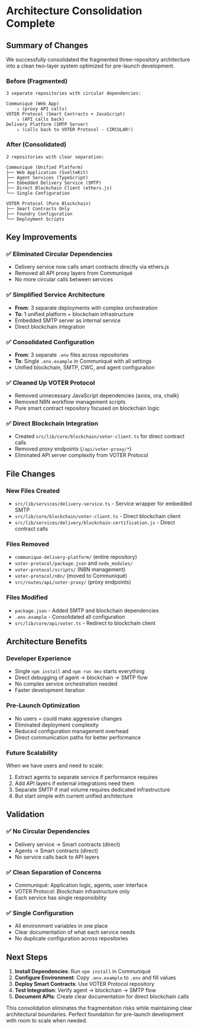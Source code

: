 # Architecture Consolidation Complete

## Summary of Changes

We successfully consolidated the fragmented three-repository architecture into a clean two-layer system optimized for pre-launch development.

### Before (Fragmented)
```
3 separate repositories with circular dependencies:

Communiqué (Web App) 
    ↓ (proxy API calls)
VOTER Protocol (Smart Contracts + JavaScript)
    ↓ (API calls back) 
Delivery Platform (SMTP Server)
    ↓ (calls back to VOTER Protocol - CIRCULAR!)
```

### After (Consolidated)
```
2 repositories with clear separation:

Communiqué (Unified Platform)
├── Web Application (SvelteKit)
├── Agent Services (TypeScript) 
├── Embedded Delivery Service (SMTP)
├── Direct Blockchain Client (ethers.js)
└── Single Configuration

VOTER Protocol (Pure Blockchain)
├── Smart Contracts Only
├── Foundry Configuration
└── Deployment Scripts
```

## Key Improvements

### ✅ **Eliminated Circular Dependencies**
- Delivery service now calls smart contracts directly via ethers.js
- Removed all API proxy layers from Communiqué
- No more circular calls between services

### ✅ **Simplified Service Architecture**
- **From**: 3 separate deployments with complex orchestration
- **To**: 1 unified platform + blockchain infrastructure
- Embedded SMTP server as internal service
- Direct blockchain integration

### ✅ **Consolidated Configuration**
- **From**: 3 separate `.env` files across repositories
- **To**: Single `.env.example` in Communiqué with all settings
- Unified blockchain, SMTP, CWC, and agent configuration

### ✅ **Cleaned Up VOTER Protocol**
- Removed unnecessary JavaScript dependencies (axios, ora, chalk)
- Removed N8N workflow management scripts 
- Pure smart contract repository focused on blockchain logic

### ✅ **Direct Blockchain Integration**
- Created `src/lib/core/blockchain/voter-client.ts` for direct contract calls
- Removed proxy endpoints (`/api/voter-proxy/*`)
- Eliminated API server complexity from VOTER Protocol

## File Changes

### New Files Created
- `src/lib/services/delivery-service.ts` - Service wrapper for embedded SMTP
- `src/lib/core/blockchain/voter-client.ts` - Direct blockchain client
- `src/lib/services/delivery/blockchain-certification.js` - Direct contract calls

### Files Removed
- `communique-delivery-platform/` (entire repository)
- `voter-protocol/package.json` and `node_modules/`
- `voter-protocol/scripts/` (N8N management)
- `voter-protocol/n8n/` (moved to Communiqué)
- `src/routes/api/voter-proxy/` (proxy endpoints)

### Files Modified
- `package.json` - Added SMTP and blockchain dependencies
- `.env.example` - Consolidated all configuration
- `src/lib/core/api/voter.ts` - Redirect to blockchain client

## Architecture Benefits

### **Developer Experience**
- Single `npm install` and `npm run dev` starts everything
- Direct debugging of agent → blockchain → SMTP flow  
- No complex service orchestration needed
- Faster development iteration

### **Pre-Launch Optimization**
- No users = could make aggressive changes
- Eliminated deployment complexity
- Reduced configuration management overhead
- Direct communication paths for better performance

### **Future Scalability**
When we have users and need to scale:
1. Extract agents to separate service if performance requires
2. Add API layers if external integrations need them
3. Separate SMTP if mail volume requires dedicated infrastructure
4. But start simple with current unified architecture

## Validation

### ✅ **No Circular Dependencies**
- Delivery service → Smart contracts (direct)
- Agents → Smart contracts (direct)  
- No service calls back to API layers

### ✅ **Clean Separation of Concerns**
- Communiqué: Application logic, agents, user interface
- VOTER Protocol: Blockchain infrastructure only
- Each service has single responsibility

### ✅ **Single Configuration**
- All environment variables in one place
- Clear documentation of what each service needs
- No duplicate configuration across repositories

## Next Steps

1. **Install Dependencies**: Run `npm install` in Communiqué
2. **Configure Environment**: Copy `.env.example` to `.env` and fill values  
3. **Deploy Smart Contracts**: Use VOTER Protocol repository
4. **Test Integration**: Verify agent → blockchain → SMTP flow
5. **Document APIs**: Create clear documentation for direct blockchain calls

This consolidation eliminates the fragmentation risks while maintaining clear architectural boundaries. Perfect foundation for pre-launch development with room to scale when needed.
